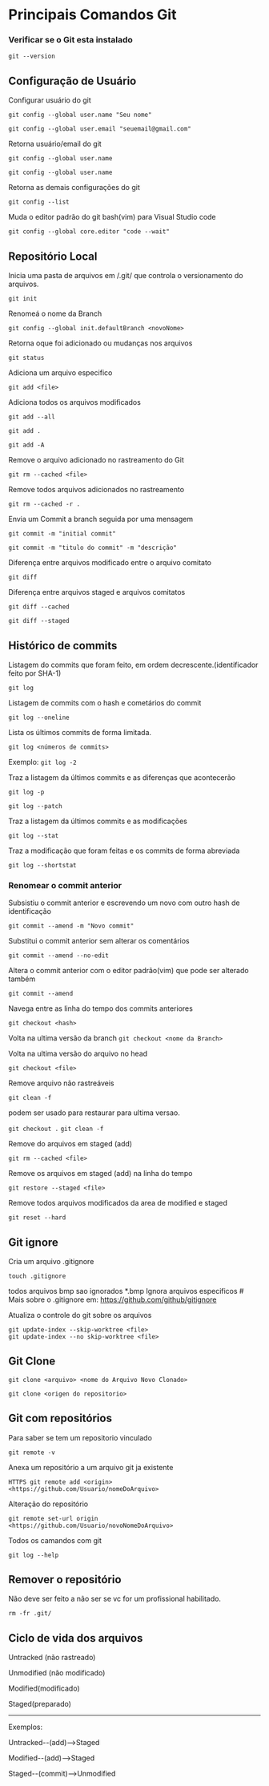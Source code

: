 # Principais Comandos Git
### Verificar se o Git esta instalado
``
   git --version
``
## Configuração de Usuário
Configurar usuário do git 

``
git config --global user.name "Seu nome" 
``

``
git config --global user.email "seuemail@gmail.com"
``

Retorna usuário/email do git

``
git config --global user.name
``

``
git config --global user.name
``



Retorna as demais configurações do git

``
git config --list
``

Muda o editor padrão do git bash(vim) para Visual Studio code

``
git config --global core.editor "code --wait"
``


## Repositório Local

Inicia uma pasta de arquivos em /.git/ que controla o versionamento do arquivos.

``
git init
``

Renomeá o nome da Branch

``
git config --global init.defaultBranch <novoNome>
``

Retorna oque foi adicionado ou mudanças nos arquivos

``
git status
``

Adiciona um arquivo especifico

``
git add <file>
``

Adiciona todos os arquivos modificados

``
git add --all
``

``
git add .
``

``
git add -A
``

Remove o arquivo adicionado no rastreamento do Git

``
git rm --cached <file>
``

Remove todos arquivos adicionados no rastreamento 

``
git rm --cached -r .
``

Envia um Commit a branch seguida por uma mensagem

``
git commit -m "initial commit"
``

``
git commit -m "titulo do commit" -m "descrição"
``

Diferença entre arquivos modificado entre o arquivo comitato

``
git diff
``

Diferença entre arquivos staged e arquivos comitatos

``
git diff --cached
``

``
git diff --staged
``

## Histórico de commits
Listagem do commits que foram feito, em ordem decrescente.(identificador feito por SHA-1)

``
git log
``

Listagem de commits com o hash e cometários do commit

``
git log --oneline
``

Lista os últimos commits de forma limitada.

``
git log <números de commits>
``

Exemplo:
``
git log -2
``

Traz a listagem da últimos commits e as diferenças que acontecerão

``
git log -p
``

``
git log --patch
``

Traz a listagem da últimos commits e as modificações

``
git log --stat
``

Traz a modificação que foram feitas e os commits de forma abreviada

``
git log --shortstat
``

### Renomear o commit anterior
Subsistiu o commit anterior e escrevendo um novo com outro hash de identificação

``
git commit --amend -m "Novo commit"
``

Substitui o commit anterior sem alterar os comentários

``
git commit --amend --no-edit
``

Altera o commit anterior com o editor padrão(vim) que pode ser alterado também

``
git commit --amend
``

Navega entre as linha do tempo dos commits anteriores

``
git checkout <hash>
``

Volta na ultima versão da branch
``
git checkout <nome da Branch>
``

Volta na ultima versão do arquivo no head

``
git checkout <file>
``

Remove arquivo não rastreáveis

``
git clean -f
``

podem ser usado para restaurar para ultima versao.

``
git checkout .
``
``
git clean -f
``

Remove do arquivos em staged (add)

````
git rm --cached <file>
````

Remove os arquivos em staged (add) na linha do tempo
````
git restore --staged <file>
````
Remove todos arquivos modificados da area de modified e staged
```
git reset --hard
```

## Git ignore
Cria um arquivo .gitignore
```
touch .gitignore
```
todos arquivos bmp sao ignorados
*.bmp
Ignora arquivos especificos
 #<file>
Mais sobre o .gitignore em: https://github.com/github/gitignore

Atualiza o controle do git sobre os arquivos
```
git update-index --skip-worktree <file>
git update-index --no skip-worktree <file>
```


## Git Clone
```
git clone <arquivo> <nome do Arquivo Novo Clonado>

git clone <origen do repositorio>
```
## Git com repositórios

Para saber se tem um repositorio vinculado
```
git remote -v
```
Anexa um repositório a um arquivo git ja existente
```
HTTPS git remote add <origin> <https://github.com/Usuario/nomeDoArquivo>
```
Alteração do repositório
```
git remote set-url origin <https://github.com/Usuario/novoNomeDoArquivo>
```




Todos os camandos com git 
```
git log --help
```



## Remover o repositório
Não deve ser feito a não ser se vc for um profissional habilitado.
```
rm -fr .git/
```

## Ciclo de vida dos arquivos

Untracked (não rastreado)

Unmodified (não modificado)

Modified(modificado)

Staged(preparado)

---

Exemplos:

Untracked--(add)-->Staged

Modified--(add)-->Staged

Staged--(commit)-->Unmodified


